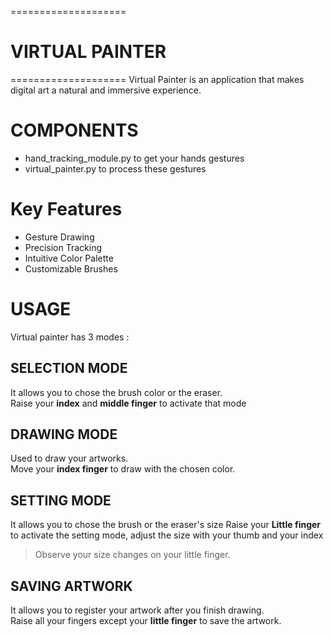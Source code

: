 ====================
# VIRTUAL PAINTER
====================
Virtual Painter is an application that makes digital art a natural and immersive experience.

# COMPONENTS
- hand_tracking_module.py to get your hands gestures
- virtual_painter.py to process these gestures


# Key Features
- Gesture Drawing
- Precision Tracking
- Intuitive Color Palette
- Customizable Brushes

# USAGE
Virtual painter has 3 modes :

## SELECTION MODE
It allows you to chose the brush color or the eraser.  
Raise your **index** and **middle finger** to activate that mode

## DRAWING MODE
Used to draw your artworks.  
Move your **index finger** to draw with the chosen color.

## SETTING MODE
It allows you to chose the brush or the eraser's size
Raise your **Little finger** to activate the setting mode, adjust the size with your thumb and your index
> Observe your size changes on your little finger.

## SAVING ARTWORK
It allows you to register your artwork after you finish drawing.  
Raise all your fingers except your **little finger** to save the artwork.  